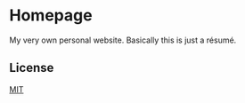 # Homepage
My very own personal website. Basically this is just a résumé.

## License
[MIT](https://github.com/Barracuda713/homepage/blob/main/LICENSE)
